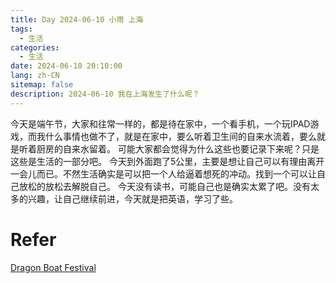 ```yaml
---
title: Day 2024-06-10 小雨 上海
tags:
  - 生活
categories:
  - 生活
date: 2024-06-10 20:10:00
lang: zh-CN
sitemap: false
description: 2024-06-10 我在上海发生了什么呢？
---
```

今天是端午节，大家和往常一样的，都是待在家中，一个看手机，一个玩IPAD游戏，而我什么事情也做不了，就是在家中，要么听着卫生间的自来水流着，要么就是听着厨房的自来水留着。
可能大家都会觉得为什么这些也要记录下来呢？只是这些是生活的一部分吧。
今天到外面跑了5公里，主要是想让自己可以有理由离开一会儿而已。不然生活确实是可以把一个人给逼着想死的冲动。找到一个可以让自己放松的放松去解脱自己。
今天没有读书，可能自己也是确实太累了吧。没有太多的兴趣，让自己继续前进，今天就是把英语，学习了些。

# Refer
[Dragon Boat Festival](https://en.wikipedia.org/wiki/Dragon_Boat_Festival) 
